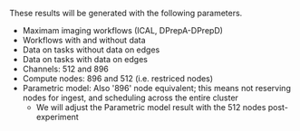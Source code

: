 These results will be generated with the following parameters.

- Maximam imaging workflows (ICAL, DPrepA-DPrepD)
- Workflows with and without data 
- Data on tasks without data on edges
- Data on tasks with data on edges
- Channels: 512 and 896
- Compute nodes: 896 and 512 (i.e. restriced nodes) 
- Parametric model: Also '896' node equivalent; this means not reserving nodes for ingest, and scheduling across the entire cluster
    - We will adjust the Parametric model result with the 512 nodes post-experiment 


 